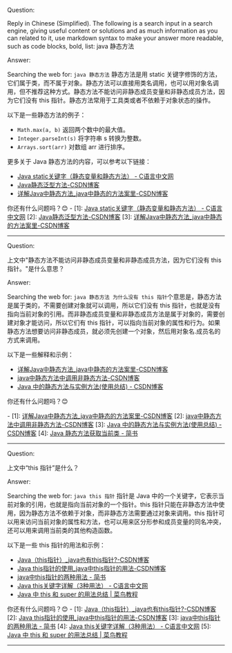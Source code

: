 Question:

Reply in Chinese (Simplified).
The following is a search input in a search engine, giving useful content or solutions and as much information as you can related to it, use markdown syntax to make your answer more readable, such as code blocks, bold, list:
java 静态方法

Answer:

Searching the web for: `java 静态方法` 静态方法是用 static 关键字修饰的方法，它们属于类，而不属于对象。静态方法可以直接用类名调用，也可以用对象名调用，但不推荐这种方式。静态方法不能访问非静态成员变量和非静态成员方法，因为它们没有 this 指针。静态方法常用于工具类或者不依赖于对象状态的操作。

以下是一些静态方法的例子：

- `Math.max(a, b)` 返回两个数中的最大值。
- `Integer.parseInt(s)` 将字符串 s 转换为整数。
- `Arrays.sort(arr)` 对数组 arr 进行排序。

更多关于 Java 静态方法的内容，可以参考以下链接：

- [Java static关键字（静态变量和静态方法） - C语言中文网](http://c.biancheng.net/view/6038.html)
- [Java静态泛型方法-CSDN博客](https://blog.csdn.net/dliyuedong/article/details/52518697)
- [详解Java中静态方法_java中静态的方法案里-CSDN博客](https://blog.csdn.net/qq_39990827/article/details/90378241)

你还有什么问题吗？😊
\-
\[1]: [Java static关键字（静态变量和静态方法） - C语言中文网](http://c.biancheng.net/view/6038.html)
\[2]: [Java静态泛型方法-CSDN博客](https://blog.csdn.net/dliyuedong/article/details/52518697)
\[3]: [详解Java中静态方法_java中静态的方法案里-CSDN博客](https://blog.csdn.net/qq_39990827/article/details/90378241)

<hr/>

Question:

上文中"静态方法不能访问非静态成员变量和非静态成员方法，因为它们没有 this 指针。"是什么意思？

Answer:

Searching the web for: `java 静态方法 为什么没有 this 指针`个意思是，静态方法是属于类的，不需要创建对象就可以调用，所以它们没有 this 指针，也就是没有指向当前对象的引用。而非静态成员变量和非静态成员方法是属于对象的，需要创建对象才能访问，所以它们有 this 指针，可以指向当前对象的属性和行为。如果静态方法想要访问非静态成员，就必须先创建一个对象，然后用对象名.成员名的方式来调用。

以下是一些解释和示例：

- [详解Java中静态方法_java中静态的方法案里-CSDN博客](https://blog.csdn.net/qq_39990827/article/details/90378241)
- [java中静态方法中调用非静态方法-CSDN博客](https://blog.csdn.net/jiayi_yao/article/details/51346378)
- [Java 中的静态方法与实例方法(使用总结) - CSDN博客](https://blog.csdn.net/jake_Aaron/article/details/121454619)

你还有什么问题吗？😊

\-
\[1]: [详解Java中静态方法_java中静态的方法案里-CSDN博客](https://blog.csdn.net/qq_39990827/article/details/90378241)
\[2]: [java中静态方法中调用非静态方法-CSDN博客](https://blog.csdn.net/jiayi_yao/article/details/51346378)
\[3]: [Java 中的静态方法与实例方法(使用总结) - CSDN博客](https://blog.csdn.net/jake_Aaron/article/details/121454619)
\[4]: [Java 静态方法获取当前类 - 简书](https://www.jianshu.com/p/c9dff296c01e)

<hr/>

Question:

上文中“this 指针”是什么？

Answer:

Searching the web for: `java this 指针` 指针是 Java 中的一个关键字，它表示当前对象的引用，也就是指向当前对象的一个指针。this 指针只能在非静态方法中使用，因为静态方法不依赖于对象，而非静态方法需要通过对象来调用。this 指针可以用来访问当前对象的属性和方法，也可以用来区分形参和成员变量的同名冲突，还可以用来调用当前类的其他构造函数。

以下是一些 this 指针的用法和示例：

- [Java（this指针）_java也有this指针?-CSDN博客](https://blog.csdn.net/qq_41976288/article/details/82856816)
- [Java this指针的使用_java中this指针的用法-CSDN博客](https://blog.csdn.net/victoryjack/article/details/51248475)
- [java中this指针的两种用法 - 简书](https://www.jianshu.com/p/5623b97e980c)
- [Java this关键字详解（3种用法） - C语言中文网](http://c.biancheng.net/view/953.html)
- [Java 中 this 和 super 的用法总结 | 菜鸟教程](https://www.runoob.com/w3cnote/the-different-this-super.html)

你还有什么问题吗？😊
\-
\[1]: [Java（this指针）_java也有this指针?-CSDN博客](https://blog.csdn.net/qq_41976288/article/details/82856816)
\[2]: [Java this指针的使用_java中this指针的用法-CSDN博客](https://blog.csdn.net/victoryjack/article/details/51248475)
\[3]: [java中this指针的两种用法 - 简书](https://www.jianshu.com/p/5623b97e980c)
\[4]: [Java this关键字详解（3种用法） - C语言中文网](http://c.biancheng.net/view/953.html)
\[5]: [Java 中 this 和 super 的用法总结 | 菜鸟教程](https://www.runoob.com/w3cnote/the-different-this-super.html)

<hr/>

